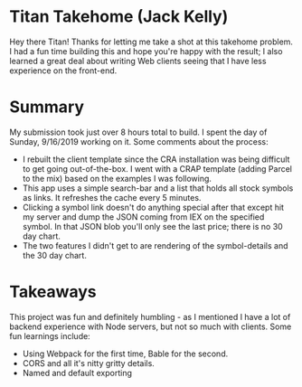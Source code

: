 # Titan Takehome (Jack Kelly)

Hey there Titan! Thanks for letting me take a shot at this takehome problem. I had a fun time building this and hope you're happy with the result; I also learned a great deal about writing Web clients seeing that I have less experience on the front-end.

# Summary

My submission took just over 8 hours total to build. I spent the day of Sunday, 9/16/2019 working on it. Some comments about the process:

* I rebuilt the client template since the CRA installation was being difficult to get going out-of-the-box. I went with a CRAP template (adding Parcel to the mix) based on the examples I was following.
* This app uses a simple search-bar and a list that holds all stock symbols as links. It refreshes the cache every 5 minutes.
* Clicking a symbol link doesn't do anything special after that except hit my server and dump the JSON coming from IEX on the specified symbol. In that JSON blob you'll only see the last price; there is no 30 day chart.
* The two features I didn't get to are rendering of the symbol-details and the 30 day chart.

# Takeaways

This project was fun and definitely humbling - as I mentioned I have a lot of backend experience with Node servers, but not so much with clients. Some fun learnings include:

* Using Webpack for the first time, Bable for the second.
* CORS and all it's nitty gritty details.
* Named and default exporting